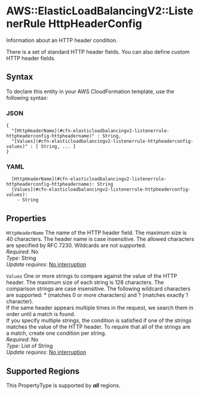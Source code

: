 # AWS::ElasticLoadBalancingV2::ListenerRule HttpHeaderConfig<a name="aws-properties-elasticloadbalancingv2-listenerrule-httpheaderconfig"></a>

Information about an HTTP header condition\.

There is a set of standard HTTP header fields\. You can also define custom HTTP header fields\.

## Syntax<a name="aws-properties-elasticloadbalancingv2-listenerrule-httpheaderconfig-syntax"></a>

To declare this entity in your AWS CloudFormation template, use the following syntax:

### JSON<a name="aws-properties-elasticloadbalancingv2-listenerrule-httpheaderconfig-syntax.json"></a>

```
{
  "[HttpHeaderName](#cfn-elasticloadbalancingv2-listenerrule-httpheaderconfig-httpheadername)" : String,
  "[Values](#cfn-elasticloadbalancingv2-listenerrule-httpheaderconfig-values)" : [ String, ... ]
}
```

### YAML<a name="aws-properties-elasticloadbalancingv2-listenerrule-httpheaderconfig-syntax.yaml"></a>

```
  [HttpHeaderName](#cfn-elasticloadbalancingv2-listenerrule-httpheaderconfig-httpheadername): String
  [Values](#cfn-elasticloadbalancingv2-listenerrule-httpheaderconfig-values): 
    - String
```

## Properties<a name="aws-properties-elasticloadbalancingv2-listenerrule-httpheaderconfig-properties"></a>

`HttpHeaderName`  <a name="cfn-elasticloadbalancingv2-listenerrule-httpheaderconfig-httpheadername"></a>
The name of the HTTP header field\. The maximum size is 40 characters\. The header name is case insensitive\. The allowed characters are specified by RFC 7230\. Wildcards are not supported\.  
*Required*: No  
*Type*: String  
*Update requires*: [No interruption](https://docs.aws.amazon.com/AWSCloudFormation/latest/UserGuide/using-cfn-updating-stacks-update-behaviors.html#update-no-interrupt)

`Values`  <a name="cfn-elasticloadbalancingv2-listenerrule-httpheaderconfig-values"></a>
One or more strings to compare against the value of the HTTP header\. The maximum size of each string is 128 characters\. The comparison strings are case insensitive\. The following wildcard characters are supported: \* \(matches 0 or more characters\) and ? \(matches exactly 1 character\)\.  
If the same header appears multiple times in the request, we search them in order until a match is found\.  
If you specify multiple strings, the condition is satisfied if one of the strings matches the value of the HTTP header\. To require that all of the strings are a match, create one condition per string\.  
*Required*: No  
*Type*: List of String  
*Update requires*: [No interruption](https://docs.aws.amazon.com/AWSCloudFormation/latest/UserGuide/using-cfn-updating-stacks-update-behaviors.html#update-no-interrupt)

## Supported Regions

This PropertyType is supported by ***all*** regions.